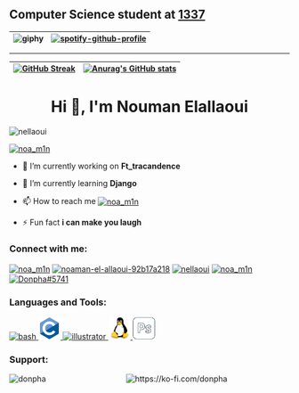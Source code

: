 Computer Science student at [1337](https://1337.ma/) 
------------
| ![giphy](https://user-images.githubusercontent.com/103364555/201115887-6a05f651-34e3-46d7-b5d9-c3d7b1cd74ff.gif) | [![spotify-github-profile](https://spotify-github-profile.vercel.app/api/view?uid=31e27zrv2tdi4tm57rpzy2lc4xke&cover_image=true&theme=default&show_offline=false&background_color=121212&interchange=false&bar_color_cover=true)](https://spotify-github-profile.vercel.app/api/view?uid=31e27zrv2tdi4tm57rpzy2lc4xke&redirect=true)|
|:-:|:-:|
------------
| [![GitHub Streak](http://github-readme-streak-stats.herokuapp.com?user=Nellaoui&theme=darcula&hide_border=false)](https://git.io/streak-stats) | [![Anurag's GitHub stats](https://github-readme-stats.vercel.app/api?username=nellaoui&theme=darcula&hide_border=false)](https://github.com/anuraghazra/github-readme-stats) |
|:-:|:-:|

<h1 align="center">Hi 👋, I'm Nouman Elallaoui</h1>
<p align="left"> <img src="https://komarev.com/ghpvc/?username=nellaoui&label=Profile%20views&color=0e75b6&style=flat" alt="nellaoui" /> </p>


<p align="left"> <a href="https://twitter.com/noa_m1n" target="blank"><img src="https://img.shields.io/twitter/follow/noa_m1n?logo=twitter&style=for-the-badge" alt="noa_m1n" /></a> </p>

- 🔭 I’m currently working on **Ft_tracandence**

- 🌱 I’m currently learning **Django**

- 📫 How to reach me <a href="https://instagram.com/noa_m1n" target="blank"><img align="center" src="https://raw.githubusercontent.com/rahuldkjain/github-profile-readme-generator/master/src/images/icons/Social/instagram.svg" alt="noa_m1n" height="30" width="40" /></a>

- ⚡ Fun fact **i can make you laugh**

<h3 align="left">Connect with me:</h3>
<p align="left">
<a href="https://twitter.com/noa_m1n" target="blank"><img align="center" src="https://raw.githubusercontent.com/rahuldkjain/github-profile-readme-generator/master/src/images/icons/Social/twitter.svg" alt="noa_m1n" height="30" width="40" /></a>
<a href="https://linkedin.com/in/noaman-el-allaoui-92b17a218" target="blank"><img align="center" src="https://raw.githubusercontent.com/rahuldkjain/github-profile-readme-generator/master/src/images/icons/Social/linked-in-alt.svg" alt="noaman-el-allaoui-92b17a218" height="30" width="40" /></a>
<a href="https://fb.com/nellaoui" target="blank"><img align="center" src="https://raw.githubusercontent.com/rahuldkjain/github-profile-readme-generator/master/src/images/icons/Social/facebook.svg" alt="nellaoui" height="30" width="40" /></a>
<a href="https://instagram.com/noa_m1n" target="blank"><img align="center" src="https://raw.githubusercontent.com/rahuldkjain/github-profile-readme-generator/master/src/images/icons/Social/instagram.svg" alt="noa_m1n" height="30" width="40" /></a>
<a href="https://discord.gg/Donpha#5741" target="blank"><img align="center" src="https://raw.githubusercontent.com/rahuldkjain/github-profile-readme-generator/master/src/images/icons/Social/discord.svg" alt="Donpha#5741" height="30" width="40" /></a>
</p>

<h3 align="left">Languages and Tools:</h3>
<p align="left"> <a href="https://www.gnu.org/software/bash/" target="_blank" rel="noreferrer"> <img src="https://www.vectorlogo.zone/logos/gnu_bash/gnu_bash-icon.svg" alt="bash" width="40" height="40"/> </a> <a href="https://www.cprogramming.com/" target="_blank" rel="noreferrer"> <img src="https://raw.githubusercontent.com/devicons/devicon/master/icons/c/c-original.svg" alt="c" width="40" height="40"/> </a> <a href="https://www.adobe.com/in/products/illustrator.html" target="_blank" rel="noreferrer"> <img src="https://www.vectorlogo.zone/logos/adobe_illustrator/adobe_illustrator-icon.svg" alt="illustrator" width="40" height="40"/> </a> <a href="https://www.linux.org/" target="_blank" rel="noreferrer"> <img src="https://raw.githubusercontent.com/devicons/devicon/master/icons/linux/linux-original.svg" alt="linux" width="40" height="40"/> </a> <a href="https://www.photoshop.com/en" target="_blank" rel="noreferrer"> <img src="https://raw.githubusercontent.com/devicons/devicon/master/icons/photoshop/photoshop-line.svg" alt="photoshop" width="40" height="40"/> </a> </p>

<h3 align="left">Support:</h3>
<p><a href="https://www.buymeacoffee.com/donpha"> <img align="left" src="https://cdn.buymeacoffee.com/buttons/v2/default-yellow.png" height="50" width="210" alt="donpha" /></a><a href="https://ko-fi.com/https://ko-fi.com/donpha"> <img align="left" src="https://cdn.ko-fi.com/cdn/kofi3.png?v=3" height="50" width="210" alt="https://ko-fi.com/donpha" /></a></p><br><br>
